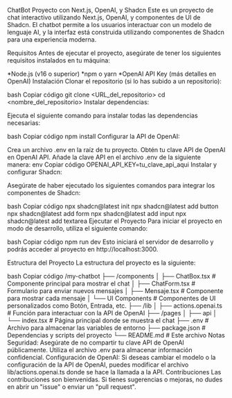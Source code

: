 ChatBot Proyecto con Next.js, OpenAI, y Shadcn
Este es un proyecto de chat interactivo utilizando Next.js, OpenAI, y componentes de UI de Shadcn. El chatbot permite a los usuarios interactuar con un modelo de lenguaje AI, y la interfaz está construida utilizando componentes de Shadcn para una experiencia moderna.

Requisitos
Antes de ejecutar el proyecto, asegúrate de tener los siguientes requisitos instalados en tu máquina:

*Node.js (v16 o superior)
*npm o yarn
*OpenAI API Key (más detalles en OpenAI)
Instalación
Clonar el repositorio (si lo has subido a un repositorio):

bash
Copiar código
git clone <URL_del_repositorio>
cd <nombre_del_repositorio>
Instalar dependencias:

Ejecuta el siguiente comando para instalar todas las dependencias necesarias:

bash
Copiar código
npm install
Configurar la API de OpenAI:

Crea un archivo .env en la raíz de tu proyecto.
Obtén tu clave API de OpenAI en OpenAI API.
Añade la clave API en el archivo .env de la siguiente manera:
env
Copiar código
OPENAI_API_KEY=tu_clave_api_aqui
Instalar y configurar Shadcn:

Asegúrate de haber ejecutado los siguientes comandos para integrar los componentes de Shadcn:

bash
Copiar código
npx shadcn@latest init
npx shadcn@latest add button
npx shadcn@latest add form
npx shadcn@latest add input
npx shadcn@latest add textarea
Ejecutar el Proyecto
Para iniciar el proyecto en modo de desarrollo, utiliza el siguiente comando:

bash
Copiar código
npm run dev
Esto iniciará el servidor de desarrollo y podrás acceder al proyecto en http://localhost:3000.

Estructura del Proyecto
La estructura del proyecto es la siguiente:

bash
Copiar código
/my-chatbot
├── /components
│   ├── ChatBox.tsx       # Componente principal para mostrar el chat
│   ├── ChatForm.tsx      # Formulario para enviar nuevos mensajes
│   ├── Mensaje.tsx       # Componente para mostrar cada mensaje
│   └── UI Components     # Componentes de UI personalizados como Botón, Entrada, etc.
├── /lib
│   ├── actions.openai.ts # Función para interactuar con la API de OpenAI
├── /pages
│   ├── api
│   └── index.tsx         # Página principal donde se muestra el chat
├── .env                  # Archivo para almacenar las variables de entorno
├── package.json          # Dependencias y scripts del proyecto
└── README.md             # Este archivo
Notas
Seguridad: Asegúrate de no compartir tu clave API de OpenAI públicamente. Utiliza el archivo .env para almacenar información confidencial.
Configuración de OpenAI: Si deseas cambiar el modelo o la configuración de la API de OpenAI, puedes modificar el archivo lib/actions.openai.ts donde se hace la llamada a la API.
Contribuciones
Las contribuciones son bienvenidas. Si tienes sugerencias o mejoras, no dudes en abrir un "issue" o enviar un "pull request".



